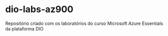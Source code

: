 # dio-labs-az900
Repositório criado com os laboratórios do curso Microsoft Azure Essentials da plataforma DIO
